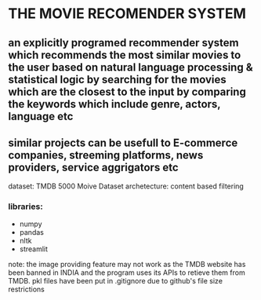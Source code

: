 # THE MOVIE RECOMENDER SYSTEM
## an explicitly programed recommender system which recommends the most similar movies to the user based on natural language processing & statistical logic by searching for the movies which are the closest to the input by comparing the keywords which include genre, actors, language etc
## similar projects can be usefull to E-commerce companies, streeming platforms, news providers, service aggrigators etc
dataset: TMDB 5000 Moive Dataset
archetecture: content based filtering
### libraries:
* numpy
* pandas
* nltk
* streamlit
  
note: the image providing feature may not work as the TMDB website has been banned in INDIA and the program uses its APIs to retieve them from TMDB.
pkl files have been put in .gitignore due to github's file size restrictions 